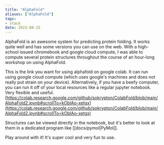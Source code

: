 ```yaml
---
title: "AlphaFold"
aliases: ["AlphaFold"]
tags:
- stack
date: 2023-08-15
---
```


AlphaFold is an awesome system for predicting protein folding. It works quite well and has some versions you can use on the web. With a high-school issued chromebook and google cloud compute, I was able to compute several protein structures throughout the course of an hour-long workshop on using AlphaFold.

This is the link you want for using alphafold on google colab. It can run using google cloud compute (which uses google's machines and does not really put strain on your device). Alternatively, if you have a beefy computer, you can run it off of your local resources like a regular jupyter notebook. Very flexible and useful.
[https://colab.research.google.com/github/sokrypton/ColabFold/blob/main/AlphaFold2.ipynb#scrollTo=kOblAo-xetgx](https://colab.research.google.com/github/sokrypton/ColabFold/blob/main/AlphaFold2.ipynb#scrollTo=kOblAo-xetgx)

Structures can be viewed directly in the notebook, but it's better to look at them in a dedicated program like [[docs/pymol|PyMol]].

Play around with it! It's super cool and very fun to use.